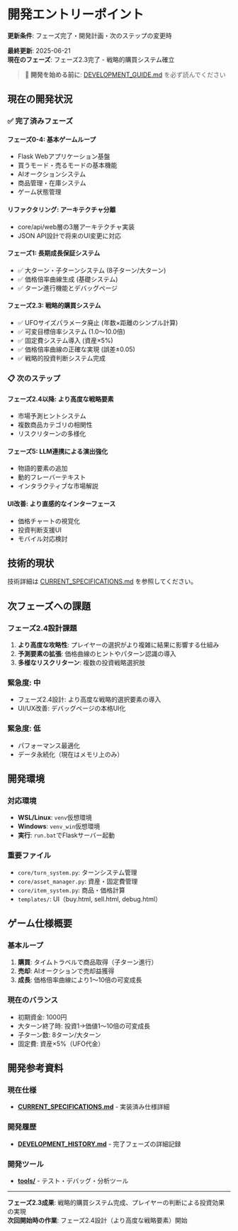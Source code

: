 # 開発エントリーポイント

**更新条件**: フェーズ完了・開発計画・次のステップの変更時

**最終更新**: 2025-06-21  
**現在のフェーズ**: フェーズ2.3完了 - 戦略的購買システム確立

> **📖 開発を始める前に**: [DEVELOPMENT_GUIDE.md](./DEVELOPMENT_GUIDE.md) を必ず読んでください

## 現在の開発状況

### ✅ 完了済みフェーズ

#### フェーズ0-4: 基本ゲームループ
- Flask Webアプリケーション基盤
- 買うモード・売るモードの基本機能
- AIオークションシステム
- 商品管理・在庫システム
- ゲーム状態管理

#### リファクタリング: アーキテクチャ分離
- core/api/web層の3層アーキテクチャ実装
- JSON API設計で将来のUI変更に対応

#### フェーズ1: 長期成長保証システム
- ✅ 大ターン・子ターンシステム (8子ターン/大ターン)
- ✅ 価格倍率曲線生成 (基礎システム)
- ✅ ターン進行機能とデバッグページ

#### フェーズ2.3: 戦略的購買システム
- ✅ UFOサイズパラメータ廃止 (年数×距離のシンプル計算)
- ✅ 可変目標倍率システム (1.0～10.0倍)
- ✅ 固定費システム導入 (資産×5%)
- ✅ 価格倍率曲線の正確な実現 (誤差±0.05)
- ✅ 戦略的投資判断システム完成

### 📋 次のステップ

#### フェーズ2.4以降: より高度な戦略要素
- 市場予測ヒントシステム
- 複数商品カテゴリの相関性
- リスクリターンの多様化

#### フェーズ5: LLM連携による演出強化
- 物語的要素の追加
- 動的フレーバーテキスト
- インタラクティブな市場解説

#### UI改善: より直感的なインターフェース
- 価格チャートの視覚化
- 投資判断支援UI
- モバイル対応検討

## 技術的現状

技術詳細は [CURRENT_SPECIFICATIONS.md](./CURRENT_SPECIFICATIONS.md) を参照してください。

## 次フェーズへの課題

### フェーズ2.4設計課題
1. **より高度な攻略性**: プレイヤーの選択がより複雑に結果に影響する仕組み
2. **予測要素の拡張**: 価格曲線のヒントやパターン認識の導入
3. **多様なリスクリターン**: 複数の投資戦略選択肢

### 緊急度: 中
- フェーズ2.4設計: より高度な戦略的選択要素の導入
- UI/UX改善: デバッグページの本格UI化

### 緊急度: 低
- パフォーマンス最適化
- データ永続化（現在はメモリ上のみ）

## 開発環境

### 対応環境
- **WSL/Linux**: `venv`仮想環境
- **Windows**: `venv_win`仮想環境  
- **実行**: `run.bat`でFlaskサーバー起動

### 重要ファイル
- `core/turn_system.py`: ターンシステム管理
- `core/asset_manager.py`: 資産・固定費管理
- `core/item_system.py`: 商品・価格計算
- `templates/`: UI（buy.html, sell.html, debug.html）

## ゲーム仕様概要

### 基本ループ
1. **購買**: タイムトラベルで商品取得（子ターン進行）
2. **売却**: AIオークションで売却益獲得
3. **成長**: 価格倍率曲線により1～10倍の可変成長

### 現在のバランス
- 初期資金: 1000円
- 大ターン終了時: 投資1→価値1～10倍の可変成長
- 子ターン数: 8ターン/大ターン
- 固定費: 資産×5%（UFO代金）

## 開発参考資料

### 現在仕様
- **[CURRENT_SPECIFICATIONS.md](./CURRENT_SPECIFICATIONS.md)** - 実装済み仕様詳細

### 開発履歴
- **[DEVELOPMENT_HISTORY.md](./DEVELOPMENT_HISTORY.md)** - 完了フェーズの詳細記録

### 開発ツール
- **[tools/](./tools/)** - テスト・デバッグ・分析ツール

---

**フェーズ2.3成果**: 戦略的購買システム完成、プレイヤーの判断による投資効果の実現  
**次回開始時の作業**: フェーズ2.4設計（より高度な戦略要素）開始